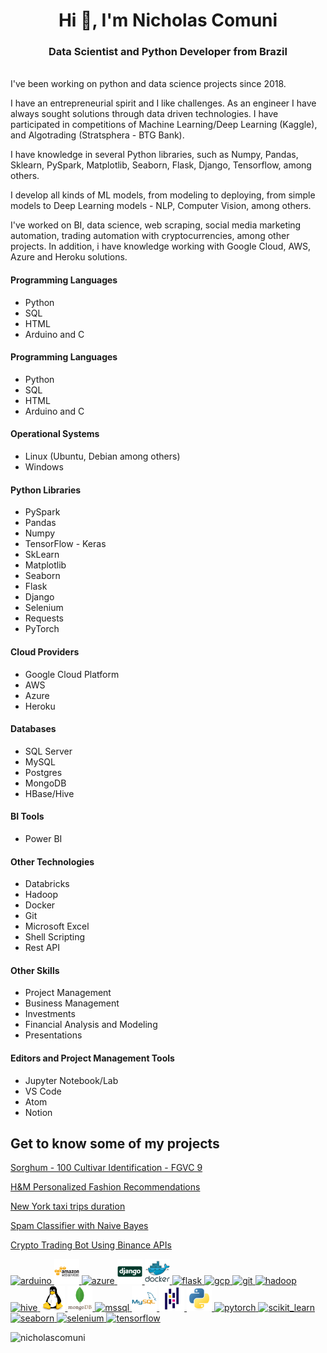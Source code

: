 <h1 align="center">Hi 👋, I'm Nicholas Comuni</h1>
<h3 align="center">Data Scientist and Python Developer from Brazil</h3>

<br>
I've been working on python and data science projects since 2018. 

I have an entrepreneurial spirit and I like challenges. As an engineer I have always sought
solutions through data driven technologies. I have participated in competitions of
Machine Learning/Deep Learning (Kaggle), and Algotrading (Stratsphera - BTG Bank).

I have knowledge in several Python libraries, such as Numpy, Pandas,
Sklearn, PySpark, Matplotlib, Seaborn, Flask, Django, Tensorflow, among others.

I develop all kinds of ML models, from modeling to deploying, from simple models to Deep Learning models - NLP, Computer Vision, among others.

I've worked on BI, data science, web scraping, social media marketing automation,
trading automation with cryptocurrencies, among other projects. In addition, i have knowledge working with Google Cloud, AWS, Azure and Heroku solutions.

    
<div align=left>
<h4> Programming Languages </h4>

* Python
* SQL
* HTML
* Arduino and C
    
</div>
    
<div align=left>
    
<h4> Programming Languages </h4>

* Python
* SQL
* HTML
* Arduino and C

</div>
    


<h4> Operational Systems </h4>

* Linux (Ubuntu, Debian among others)
* Windows


<h4> Python Libraries</h4>

* PySpark
* Pandas
* Numpy
* TensorFlow - Keras
* SkLearn
* Matplotlib
* Seaborn
* Flask
* Django
* Selenium
* Requests
* PyTorch

<h4> Cloud Providers</h4>

* Google Cloud Platform
* AWS
* Azure
* Heroku

<h4>Databases</h4>

* SQL Server
* MySQL
* Postgres
* MongoDB
* HBase/Hive

<h4>BI Tools</h4>

* Power BI

<h4>Other Technologies</h4>

* Databricks
* Hadoop
* Docker
* Git
* Microsoft Excel
* Shell Scripting
* Rest API

<h4>Other Skills</h4>

* Project Management
* Business Management
* Investments
* Financial Analysis and Modeling
* Presentations

<h4>Editors and Project Management Tools</h4>

* Jupyter Notebook/Lab
* VS Code
* Atom
* Notion

<h2>Get to know some of my projects</h2>

<a href='https://github.com/nicholascomuni/Sorghum-100-Cultivar-Identification-EfficientNet'>Sorghum - 100 Cultivar Identification - FGVC 9</a>

<a href='https://github.com/nicholascomuni/H-M-Personalized-Fashion-Recommendations'>H&M Personalized Fashion Recommendations</a>

<a href='https://github.com/nicholascomuni/Kaggle-New-York-Taxi-Copetition'>New York taxi trips duration</a>

<a href = 'https://github.com/nicholascomuni/Spam-Classifier'>Spam Classifier with Naive Bayes</a>

<a href = 'https://github.com/nicholascomuni/Crypto-Trading-Bot-With-Binance-API'>Crypto Trading Bot Using Binance APIs</a>


<p align="left"> <a href="https://www.arduino.cc/" target="_blank" rel="noreferrer"> <img src="https://cdn.worldvectorlogo.com/logos/arduino-1.svg" alt="arduino" width="40" height="40"/> </a> <a href="https://aws.amazon.com" target="_blank" rel="noreferrer"> <img src="https://raw.githubusercontent.com/devicons/devicon/master/icons/amazonwebservices/amazonwebservices-original-wordmark.svg" alt="aws" width="40" height="40"/> </a> <a href="https://azure.microsoft.com/en-in/" target="_blank" rel="noreferrer"> <img src="https://www.vectorlogo.zone/logos/microsoft_azure/microsoft_azure-icon.svg" alt="azure" width="40" height="40"/> </a> <a href="https://www.djangoproject.com/" target="_blank" rel="noreferrer"> <img src="https://raw.githubusercontent.com/devicons/devicon/master/icons/django/django-original.svg" alt="django" width="40" height="40"/> </a> <a href="https://www.docker.com/" target="_blank" rel="noreferrer"> <img src="https://raw.githubusercontent.com/devicons/devicon/master/icons/docker/docker-original-wordmark.svg" alt="docker" width="40" height="40"/> </a> <a href="https://flask.palletsprojects.com/" target="_blank" rel="noreferrer"> <img src="https://www.vectorlogo.zone/logos/pocoo_flask/pocoo_flask-icon.svg" alt="flask" width="40" height="40"/> </a> <a href="https://cloud.google.com" target="_blank" rel="noreferrer"> <img src="https://www.vectorlogo.zone/logos/google_cloud/google_cloud-icon.svg" alt="gcp" width="40" height="40"/> </a> <a href="https://git-scm.com/" target="_blank" rel="noreferrer"> <img src="https://www.vectorlogo.zone/logos/git-scm/git-scm-icon.svg" alt="git" width="40" height="40"/> </a> <a href="https://hadoop.apache.org/" target="_blank" rel="noreferrer"> <img src="https://www.vectorlogo.zone/logos/apache_hadoop/apache_hadoop-icon.svg" alt="hadoop" width="40" height="40"/> </a> <a href="https://hive.apache.org/" target="_blank" rel="noreferrer"> <img src="https://www.vectorlogo.zone/logos/apache_hive/apache_hive-icon.svg" alt="hive" width="40" height="40"/> </a> <a href="https://www.linux.org/" target="_blank" rel="noreferrer"> <img src="https://raw.githubusercontent.com/devicons/devicon/master/icons/linux/linux-original.svg" alt="linux" width="40" height="40"/> </a> <a href="https://www.mongodb.com/" target="_blank" rel="noreferrer"> <img src="https://raw.githubusercontent.com/devicons/devicon/master/icons/mongodb/mongodb-original-wordmark.svg" alt="mongodb" width="40" height="40"/> </a> <a href="https://www.microsoft.com/en-us/sql-server" target="_blank" rel="noreferrer"> <img src="https://www.svgrepo.com/show/303229/microsoft-sql-server-logo.svg" alt="mssql" width="40" height="40"/> </a> <a href="https://www.mysql.com/" target="_blank" rel="noreferrer"> <img src="https://raw.githubusercontent.com/devicons/devicon/master/icons/mysql/mysql-original-wordmark.svg" alt="mysql" width="40" height="40"/> </a> <a href="https://pandas.pydata.org/" target="_blank" rel="noreferrer"> <img src="https://raw.githubusercontent.com/devicons/devicon/2ae2a900d2f041da66e950e4d48052658d850630/icons/pandas/pandas-original.svg" alt="pandas" width="40" height="40"/> </a> <a href="https://www.python.org" target="_blank" rel="noreferrer"> <img src="https://raw.githubusercontent.com/devicons/devicon/master/icons/python/python-original.svg" alt="python" width="40" height="40"/> </a> <a href="https://pytorch.org/" target="_blank" rel="noreferrer"> <img src="https://www.vectorlogo.zone/logos/pytorch/pytorch-icon.svg" alt="pytorch" width="40" height="40"/> </a> <a href="https://scikit-learn.org/" target="_blank" rel="noreferrer"> <img src="https://upload.wikimedia.org/wikipedia/commons/0/05/Scikit_learn_logo_small.svg" alt="scikit_learn" width="40" height="40"/> </a> <a href="https://seaborn.pydata.org/" target="_blank" rel="noreferrer"> <img src="https://seaborn.pydata.org/_images/logo-mark-lightbg.svg" alt="seaborn" width="40" height="40"/> </a> <a href="https://www.selenium.dev" target="_blank" rel="noreferrer"> <img src="https://raw.githubusercontent.com/detain/svg-logos/780f25886640cef088af994181646db2f6b1a3f8/svg/selenium-logo.svg" alt="selenium" width="40" height="40"/> </a> <a href="https://www.tensorflow.org" target="_blank" rel="noreferrer"> <img src="https://www.vectorlogo.zone/logos/tensorflow/tensorflow-icon.svg" alt="tensorflow" width="40" height="40"/> </a> </p>


<p><img src="https://github-readme-stats.vercel.app/api/top-langs?username=nicholascomuni&show_icons=true&locale=en&layout=compact" alt="nicholascomuni" /></p>

